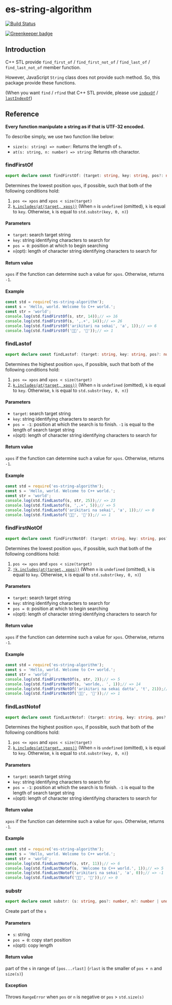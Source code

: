 # es-string-algorithm

[![Build Status](https://travis-ci.org/yumetodo/es-string-algorithm.svg?branch=master)](https://travis-ci.org/yumetodo/es-string-algorithm)

[![Greenkeeper badge](https://badges.greenkeeper.io/yumetodo/es-string-algorithm.svg)](https://greenkeeper.io/)

## Introduction

C++ STL provide `find_first_of` / `find_first_not_of` / `find_last_of` / `find_last_not_of` member function.

However, JavaScript `String` class does not provide such method. So, this package provide these functions.

(When you want `find` / `rfind` that C++ STL provide, please use [`indexOf`](https://developer.mozilla.org/en-US/docs/Web/JavaScript/Reference/Global_Objects/String/indexOf) / [`lastIndexOf`](https://developer.mozilla.org/en-US/docs/Web/JavaScript/Reference/Global_Objects/String/lastIndexOf))

## Reference

**Every function manipulate a string as if that is UTF-32 encoded.**

To describe simply, we use two function like below:

- `size(s: string) => number`: Returns the length of `s`.
- `at(s: string, n: number) => string`: Returns `n`th charactor.

### findFirstOf

```ts
export declare const findFirstOf: (target: string, key: string, pos?: number, n?: number | undefined) => number;
```

Determines the lowest position `xpos`, if possible, such that both of the following conditions hold:

1. `pos <= xpos` and `xpos < size(target)`
2. [`k.includes(at(target, xpos))`](https://developer.mozilla.org/en-US/docs/Web/JavaScript/Reference/Global_Objects/String/includes) (When `n` is `undefined` (omitted), `k` is equal to `key`. Otherwise, `k` is equal to `std.substr(key, 0, n)`)

#### Parameters

- `target`: search target string
- `key`: string identifying characters to search for
- `pos = 0`: position at which to begin searching
- `n`(opt): length of character string identifying characters to search for

#### Return value

`xpos` if the function can determine such a value for `xpos`. Otherwise, returns `-1`.

#### Example

```js
const std = require('es-string-algorithm');
const s = 'Hello, world. Welcome to C++ world.';
const str = 'world';
console.log(std.findFirstOf(s, str, 14));// => 16
console.log(std.findFirstOf(s, ',.+', 14));// => 26
console.log(std.findFirstOf('arikitari na sekai', 'a', 1));// => 6
console.log(std.findFirstOf('🍣🍺', '🍺'));// => 1
```

### findLastof

```ts
export declare const findLastof: (target: string, key: string, pos?: number, n?: number | undefined) => number;
```

Determines the highest position `xpos`, if possible, such that both of the following conditions hold:

1. `pos <= xpos` and `xpos < size(target)`
2. [`k.includes(at(target, xpos))`](https://developer.mozilla.org/en-US/docs/Web/JavaScript/Reference/Global_Objects/String/includes) (When `n` is `undefined` (omitted), `k` is equal to `key`. Otherwise, `k` is equal to `std.substr(key, 0, n)`)

#### Parameters

- `target`: search target string
- `key`: string identifying characters to search for
- `pos = -1`: position at which the search is to finish. `-1` is equal to the length of search target string
- `n`(opt): length of character string identifying characters to search for

#### Return value

`xpos` if the function can determine such a value for `xpos`. Otherwise, returns `-1`.

#### Example

```js
const std = require('es-string-algorithm');
const s = 'Hello, world. Welcome to C++ world.';
const str = 'world';
console.log(std.findLastof(s, str, 25));// => 23
console.log(std.findLastof(s, ',.+', 5));// => 5
console.log(std.findLastof('arikitari na sekai', 'a', 1));// => 0
console.log(std.findLastof('🍣🍺', '🍺'));// => 1
```

### findFirstNotOf

```ts
export declare const findFirstNotOf: (target: string, key: string, pos?: number, n?: number | undefined) => number;
```

Determines the lowest position `xpos`, if possible, such that both of the following conditions hold:

1. `pos <= xpos` and `xpos < size(target)`
2. [`!k.includes(at(target, xpos))`](https://developer.mozilla.org/en-US/docs/Web/JavaScript/Reference/Global_Objects/String/includes) (When `n` is `undefined` (omitted), `k` is equal to `key`. Otherwise, `k` is equal to `std.substr(key, 0, n)`)

#### Parameters

- `target`: search target string
- `key`: string identifying characters to search for
- `pos = 0`: position at which to begin searching
- `n`(opt): length of character string identifying characters to search for

#### Return value

`xpos` if the function can determine such a value for `xpos`. Otherwise, returns `-1`.

#### Example

```js
const std = require('es-string-algorithm');
const s = 'Hello, world. Welcome to C++ world.';
const str = 'world';
console.log(std.findFirstNotOf(s, str, 2));// => 5
console.log(std.findFirstNotOf(s, 'worlde,. ', 1));// => 14
console.log(std.findFirstNotOf('arikitari na sekai datta', 't', 21));// => 23
console.log(std.findFirstNotOf('🍣🍺', '🍣'));// => 1
```

### findLastNotof

```ts
export declare const findLastNotof: (target: string, key: string, pos?: number, n?: number | undefined) => number;
```

Determines the highest position `xpos`, if possible, such that both of the following conditions hold:

1. `pos <= xpos` and `xpos < size(target)`
2. [`k.includes(at(target, xpos))`](https://developer.mozilla.org/en-US/docs/Web/JavaScript/Reference/Global_Objects/String/includes) (When `n` is `undefined` (omitted), `k` is equal to `key`. Otherwise, `k` is equal to `std.substr(key, 0, n)`)

#### Parameters

- `target`: search target string
- `key`: string identifying characters to search for
- `pos = -1`: position at which the search is to finish. `-1` is equal to the length of search target string
- `n`(opt): length of character string identifying characters to search for

#### Return value

`xpos` if the function can determine such a value for `xpos`. Otherwise, returns `-1`.

#### Example

```js
const std = require('es-string-algorithm');
const s = 'Hello, world. Welcome to C++ world.';
const str = 'world';
console.log(std.findLastNotof(s, str, 11));// => 6
console.log(std.findLastNotof(s, 'Welcome to C++ world.', 1));// => 5
console.log(std.findLastNotof('arikitari na sekai', 'a', 0));// => -1
console.log(std.findLastNotof('🍣🍺', '🍺'));// => 0
```

### substr

```ts
export declare const substr: (s: string, pos?: number, n?: number | undefined) => string;
```

Create part of the `s`

#### Parameters

- `s`: string
- `pos = 0`: copy start position
- `n`(opt): copy length

#### Return value

part of the `s` in range of `[pos...rlast]` (`rlast` is the smaller of `pos + n` and `size(s)`)

#### Exception

Throws `RangeError` when `pos` or `n` is negative or `pos` > `std.size(s)`
